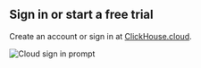 ## Sign in or start a free trial

Create an account or sign in at [ClickHouse.cloud](https://clickhouse.cloud).

![Cloud sign in prompt](@site/docs/en/_snippets/images/cloud-sign-in-or-trial.png)
